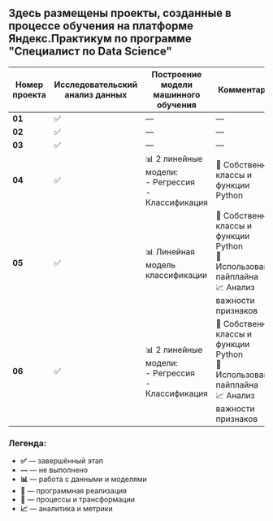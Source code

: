 ## Здесь размещены проекты, созданные в процессе обучения на платформе Яндекс.Практикум по программе "Специалист по Data Science"


| **Номер проекта** | **Исследовательский анализ данных** | **Построение модели машинного обучения** | **Комментарии** |
|---|---|---|---|
| **01** | ✅ | — | — |
| **02** | ✅ | — | — |
| **03** | ✅ | — | — |
| **04** | ✅ | 📊 2 линейные модели:<br>- Регрессия<br>- Классификация | 🐍 Собственные классы и функции Python |
| **05** | ✅ | 📊 Линейная модель классификации | 🐍 Собственные классы и функции Python<br>🔄 Использование пайплайна<br>📈 Анализ важности признаков |
| **06** | ✅ | 📊 2 линейные модели:<br>- Регрессия<br>- Классификация | 🐍 Собственные классы и функции Python<br>🔄 Использование пайплайна<br>📈 Анализ важности признаков |

### Легенда:
* **✅** — завершённый этап
* **—** — не выполнено
* **📊** — работа с данными и моделями
* **🐍** — программная реализация
* **🔄** — процессы и трансформации
* **📈** — аналитика и метрики
